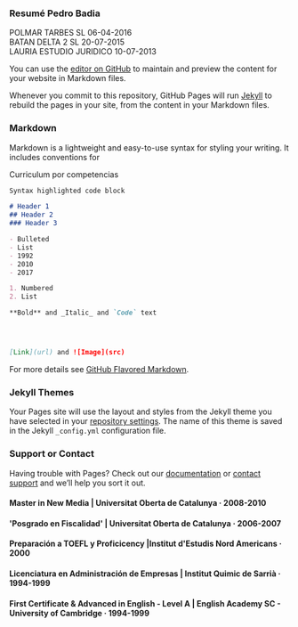 ### Resumé Pedro Badia

POLMAR TARBES  SL	06-04-2016 	
BATAN DELTA 2 SL	20-07-2015 	
LAURIA ESTUDIO JURIDICO 10-07-2013 

You can use the [editor on GitHub](https://github.com/economistas/github.io/edit/master/index.md) to maintain and preview the content for your website in Markdown files.

Whenever you commit to this repository, GitHub Pages will run [Jekyll](https://jekyllrb.com/) to rebuild the pages in your site, from the content in your Markdown files.

### Markdown

Markdown is a lightweight and easy-to-use syntax for styling your writing. It includes conventions for

Curriculum por competencias

```markdown
Syntax highlighted code block

# Header 1
## Header 2
### Header 3

- Bulleted
- List
- 1992
- 2010
- 2017

1. Numbered
2. List

**Bold** and _Italic_ and `Code` text




[Link](url) and ![Image](src)
```

For more details see [GitHub Flavored Markdown](https://guides.github.com/features/mastering-markdown/).



### Jekyll Themes

Your Pages site will use the layout and styles from the Jekyll theme you have selected in your [repository settings](https://github.com/economistas/github.io/settings). The name of this theme is saved in the Jekyll `_config.yml` configuration file.

### Support or Contact

Having trouble with Pages? Check out our [documentation](https://help.github.com/categories/github-pages-basics/) or [contact support](https://github.com/contact) and we’ll help you sort it out.

#### Master in New Media | Universitat Oberta de Catalunya · 2008-2010

#### 'Posgrado en Fiscalidad' | Universitat Oberta de Catalunya · 2006-2007 
#### **Preparación a TOEFL y Proficicency** |Institut d'Estudis Nord Americans · 2000
####  Licenciatura en Administración de Empresas | Institut Quimic de Sarrià · 1994-1999
#### First Certificate & Advanced in English - Level A | English Academy SC - University of Cambridge · 1994-1999

